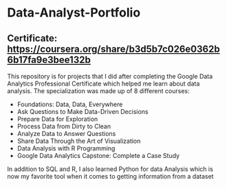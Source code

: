 # Data-Analyst-Portfolio

## Certificate: https://coursera.org/share/b3d5b7c026e0362b6b17fa9e3bee132b

This repository is for projects that I did after completing the Google Data Analytics Professional Certificate which 
helped me learn about data analysis. The specialization was made up of 8 different courses:

- Foundations: Data, Data, Everywhere
- Ask Questions to Make Data-Driven Decisions
- Prepare Data for Exploration
- Process Data from Dirty to Clean
- Analyze Data to Answer Questions
- Share Data Through the Art of Visualization
- Data Analysis with R Programming
- Google Data Analytics Capstone: Complete a Case Study

In addition to SQL and R, I also learned Python for data Analysis which is now my favorite tool when it comes to getting information from a dataset

